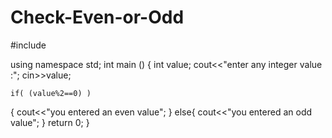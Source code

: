 # Check-Even-or-Odd
#include <iostream>

using namespace std;
int main ()
{
    int value;
    cout<<"enter any integer value :";
    cin>>value;
    
    if( (value%2==0) )
 {   cout<<"you entered an even value";
    }
    else{
        cout<<"you entered an odd value";
    }
       return 0;
}
